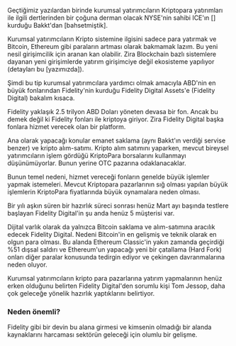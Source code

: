 Geçtiğimiz yazılardan birinde kurumsal yatırımcıların Kriptopara yatırımları ile ilgili dertlerinden bir çoğuna derman olacak NYSE'nin sahibi ICE'ın [] kurduğu Bakkt'dan [bahsetmiştik]. 

Kurumsal yatırımcıların Kripto sistemine ilgisini sadece para yatırmak ve Bitcoin, Ethereum gibi paraların artması olarak bakmamak lazım. Bu yeni nesil girişimcilik için aranan kan olabilir. Zira Blockchain bazlı sistemlere dayanan yeni girişimlerde yatırım girişimciye değil ekosisteme yapılıyor (detayları bu [yazımızda]).

Şimdi bu tip kurumsal yatırımcılara yardımcı olmak amacıyla ABD'nin en büyük fonlarından Fidelity'nin kurduğu Fidelity Digital Assets'e (Fidelity Digital) bakalım kısaca. 

Fidelity yaklaşık 2.5 trilyon ABD Doları yöneten devasa bir fon. Ancak bu demek değil ki Fidelity fonları ile kriptoya giriyor. Zira Fidelity Digital başka fonlara hizmet verecek olan bir platform. 

Ana olarak yapacağı konular emanet saklama (aynı Bakkt'ın verdiği servise benzer) ve kripto alım-satımı. Kripto alım satımını yaparken, mevcut bireysel yatırımcıların işlem gördüğü KriptoPara borsalarını kullanmayı düşünümüyorlar. Bunun yerine OTC pazarına odaklanacaklar.

Bunun temel nedeni, hizmet vereceği fonların genelde büyük işlemler yapmak istemeleri. Mevcut Kriptopara pazarlarının sığ olması yapılan büyük işlemlerin KriptoPara fiyatlarında büyük oynamalara neden olması. 

Bir yılı aşkın süren bir hazırlık süreci sonrası henüz Mart ayı başında testlere başlayan Fidelity Digital'in şu anda henüz 5 müşterisi var. 

Dijital varlık olarak da yalnızca Bitcoin saklama ve alım-satımına aracılık edecek Fidelity Digital. Nedeni Bitcoin'in en gelişmiş ve teknik olarak en olgun para olması. Bu alanda Ethereum Classic'in yakın zamanda geçirdiği %51 dışsal saldırı ve Ethereum'un yapacağı yeni bir çatallama (Hard Fork) onları diğer paralar konusunda tedirgin ediyor ve çekingen davranmalarına neden oluyor. 

Kurumsal yatırımcıların kripto para pazarlarına yatırım yapmalarının henüz erken olduğunu belirten Fidelity Digital'den sorumlu kişi Tom Jessop, daha çok geleceğe yönelik hazırlık yaptıklarını belirtiyor. 

### Neden önemli?

Fidelity gibi bir devin bu alana girmesi ve kimsenin olmadığı bir alanda kaynaklarını harcaması sektörün geleceği için olumlu bir gelişme.
